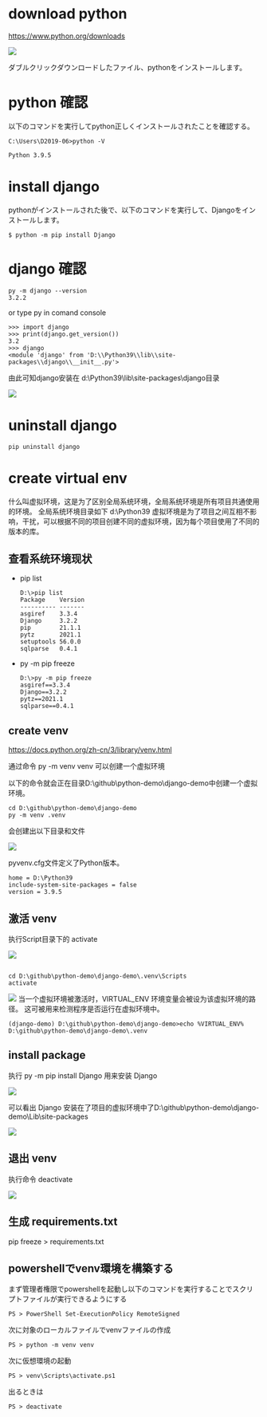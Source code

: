 # download python

https://www.python.org/downloads

![](img\2021-05-07-15-00-34.png)

ダブルクリックダウンロードしたファイル、pythonをインストールします。


# python 確認
以下のコマンドを実行してpython正しくインストールされたことを確認する。
```
C:\Users\D2019-06>python -V

Python 3.9.5

```

# install django
pythonがインストールされた後で、以下のコマンドを実行して、Djangoをインストールします。

```
$ python -m pip install Django
```

# django 確認

```
py -m django --version
3.2.2

```
or type py in comand console
```
>>> import django
>>> print(django.get_version())
3.2
>>> django
<module 'django' from 'D:\\Python39\\lib\\site-packages\\django\\__init__.py'>

```
由此可知django安装在 d:\Python39\lib\\site-packages\\django目录

![](img\2021-05-07-16-52-52.png)


# uninstall django

```
pip uninstall django
```

# create virtual env

什么叫虚拟环境，这是为了区别全局系统环境，全局系统环境是所有项目共通使用的环境。
全局系统环境目录如下
d:\Python39
虚拟环境是为了项目之间互相不影响，干扰，可以根据不同的项目创建不同的虚拟环境，因为每个项目使用了不同的版本的库。

## 查看系统环境现状

*  pip list 
    ```
    D:\>pip list
    Package    Version
    ---------- -------
    asgiref    3.3.4
    Django     3.2.2
    pip        21.1.1
    pytz       2021.1
    setuptools 56.0.0
    sqlparse   0.4.1

    ```
* py -m pip freeze    

    ```
    D:\>py -m pip freeze
    asgiref==3.3.4
    Django==3.2.2
    pytz==2021.1
    sqlparse==0.4.1

    ```

## create venv

https://docs.python.org/zh-cn/3/library/venv.html

通过命令 py -m venv venv 可以创建一个虚拟环境

以下的命令就会正在目录D:\github\python-demo\django-demo中创建一个虚拟环境。
```
cd D:\github\python-demo\django-demo
py -m venv .venv
```

会创建出以下目录和文件

![](img\2021-05-10-18-24-41.png)

pyvenv.cfg文件定义了Python版本。

```
home = D:\Python39
include-system-site-packages = false
version = 3.9.5

```

## 激活 venv
执行Script目录下的 activate

![](img\2021-05-10-18-26-04.png)

```

cd D:\github\python-demo\django-demo\.venv\Scripts
activate

```

![](img\2021-05-10-18-28-40.png)
当一个虚拟环境被激活时，VIRTUAL_ENV 环境变量会被设为该虚拟环境的路径。 这可被用来检测程序是否运行在虚拟环境中。

```
(django-demo) D:\github\python-demo\django-demo>echo %VIRTUAL_ENV%
D:\github\python-demo\django-demo\.venv

```

## install package

执行 py -m pip install Django 用来安装 Django

![](img\2021-05-07-17-07-01.png)

可以看出 Django 安装在了项目的虚拟环境中了D:\github\python-demo\django-demo\Lib\site-packages

![](img\2021-05-07-17-12-04.png)


## 退出 venv

执行命令 deactivate


![](img\2021-05-07-17-14-09.png)


## 生成 requirements.txt

pip freeze > requirements.txt

## powershellでvenv環境を構築する

まず管理者権限でpowershellを起動し以下のコマンドを実行することでスクリプトファイルが実行できるようにする

```
PS > PowerShell Set-ExecutionPolicy RemoteSigned
```
次に対象のローカルファイルでvenvファイルの作成

```
PS > python -m venv venv
```
次に仮想環境の起動

```
PS > venv\Scripts\activate.ps1
```
出るときは

```
PS > deactivate
```